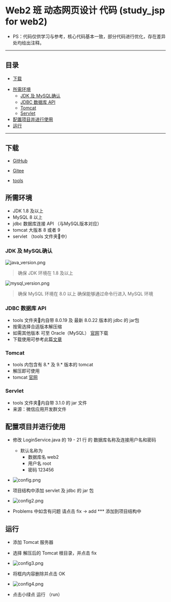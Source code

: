 # Web2 班 动态网页设计 代码 (study_jsp for web2)

- PS：代码仅供学习与参考，核心代码基本一致，部分代码进行优化，存在差异处均给出注释。

---



## 目录

* [下载](#下载)
- [所需环境](#所需环境)
  + [JDK 及 MySQL确认](#jdk-及-mysql确认)
  + [JDBC 数据库 API](#jdbc-数据库-api)
  + [Tomcat](#tomcat)
  + [Servlet](#servlet)
- [配置项目并进行使用](#配置项目并进行使用)
- [运行](#运行)

---



## 下载

- [GitHub](https://github.com/runlin-wang/study_jsp/releases)
- [Gitee](https://gitee.com/runlin_wang/study_jsp/releases/)

- [tools](https://cloud.189.cn/t/bIVfiyIBNFZf)



## 所需环境

- JDK 1.8 及以上
- MySQL 8 以上
- jdbc  数据库连接 API （与MySQL版本对应）
- tomcat 大版本 8 或者 9 
- servlet   （tools 文件夹📂中）



### JDK 及 MySQL确认

![java_version.png](https://i.loli.net/2020/10/23/2dhTOLVwC4B7Hkx.png)

>  确保 JDK 环境在 1.8 及以上

![mysql_version.png](https://i.loli.net/2020/10/23/hlwATnIj6Q3RbaC.png)

> 确保 MySQL 环境在 8.0 以上 确保能够通过命令行进入 MySQL 环境



### JDBC 数据库 API

- tools 文件夹📂内自带 8.0.19 及 最新 8.0.22 版本的 jdbc 的 jar包
- 按需选择合适版本解压缩
- 如需其他版本 可至 Oracle（MySQL） [官网](https://dev.mysql.com/downloads/connector/j/)下载
- 下载使用可参考此篇[文章](https://www.cnblogs.com/NyanKoSenSei/p/11510438.html)



### Tomcat

- tools 内包含有 8.* 及 9.* 版本的 tomcat 
- 解压即可使用
- tomcat [官网](https://tomcat.apache.org/index.html)



### Servlet

- tools 文件夹📂内自带 3.1.0 的 jar 文件
- 来源：微信应用开发群文件



## 配置项目并进行使用

- 修改 LoginService.java 的 19 - 21 行 的 数据库名称及连接用户名和密码
  - 默认名称为
    - 数据库名 web2
    - 用户名     root
    - 密码        123456
    

- ![config.png](https://i.loli.net/2020/10/23/Q1X4GV6lu3PxiJj.png)



- 项目结构中添加 servlet 及 jdbc 的 jar 包
- ![config2.png](https://i.loli.net/2020/10/23/GfFAPajKMhHwLVr.png)
- Problems 中如含有问题 请点击 fix -> add *** 添加到项目结构中



## 运行

- 添加 Tomcat 服务器
- 选择 解压后的 Tomcat 根目录，并点击 fix
- ![config3.png](https://i.loli.net/2020/10/23/dioR8ymYZ4kTPeh.png)

- 将框内内容删除并点击 OK
- ![config4.png](https://i.loli.net/2020/10/23/7YyCozZxgqufWNS.png)
- 点击小绿点 运行 （run）